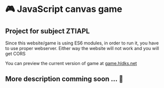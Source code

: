 # 🎮 JavaScript canvas game
## Project for subject ZTIAPL

Since this website/game is using ES6 modules, in order to run it, you have to use proper webserver. Either way the website will not work and you will get CORS

You can preview the current version of game at [game.hldks.net](http://game.hldks.net/)
## More description comming soon ... 👀